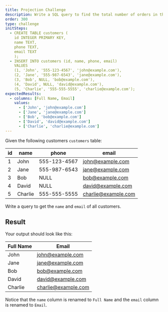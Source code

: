```yaml
---
title: Projection Challenge
description: Write a SQL query to find the total number of orders in the `orders` table.
order: 300
type: challenge
initSteps:
  - CREATE TABLE customers (
    id INTEGER PRIMARY KEY,
    name TEXT,
    phone TEXT,
    email TEXT
    );
  - INSERT INTO customers (id, name, phone, email)
    VALUES
    (1, 'John', '555-123-4567', 'john@example.com'),
    (2, 'Jane', '555-987-6543', 'jane@example.com'),
    (3, 'Bob', NULL, 'bob@example.com'),
    (4, 'David', NULL, 'david@example.com'),
    (5, 'Charlie', '555-555-5555', 'charlie@example.com');
expectedResults:
  - columns: [Full Name, Email]
    values:
      - ['John', 'john@example.com']
      - ['Jane', 'jane@example.com']
      - ['Bob', 'bob@example.com']
      - ['David', 'david@example.com']
      - ['Charlie', 'charlie@example.com']
---
```


Given the following customers `customers` table:

| id  | name    | phone        | email               |
| --- | ------- | ------------ | ------------------- |
| 1   | John    | 555-123-4567 | john@example.com    |
| 2   | Jane    | 555-987-6543 | jane@example.com    |
| 3   | Bob     | NULL         | bob@example.com     |
| 4   | David   | NULL         | david@example.com   |
| 5   | Charlie | 555-555-5555 | charlie@example.com |

Write a query to get the `name` and `email` of all customers.

## Result

Your output should look like this:

| Full Name | Email               |
| --------- | ------------------- |
| John      | john@example.com    |
| Jane      | jane@example.com    |
| Bob       | bob@example.com     |
| David     | david@example.com   |
| Charlie   | charlie@example.com |

Notice that the `name` column is renamed to `Full Name` and the `email` column is renamed to `Email`.